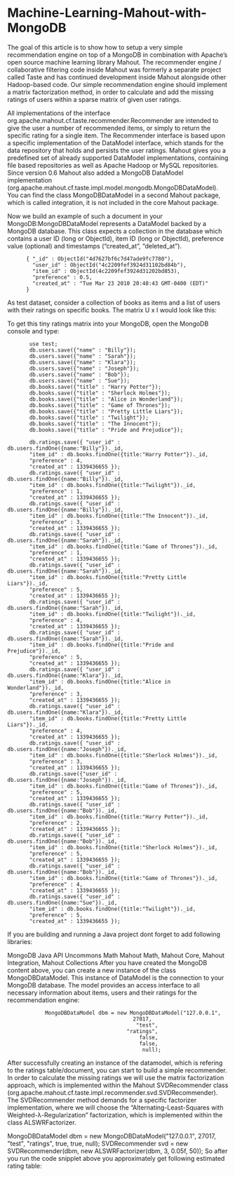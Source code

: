 Machine-Learning-Mahout-with-MongoDB
====================================
The goal of this article is to show how to setup a very simple recommendation engine on top of a MongoDB in combination with Apache’s open source machine learning library Mahout. The recommender engine / collaborative filtering code inside Mahout was formerly a separate project called Taste and has continued development inside Mahout alongside other Hadoop-based code. Our simple recommendation engine should implement a matrix factorization method, in order to calculate and add the missing ratings of users within a sparse matrix of given user ratings.



All implementations of the interface org.apache.mahout.cf.taste.recommender.Recommender are intended to give the user a number of recommended items, or simply to return the specific rating for a single item. The Recommender interface is based upon a specific implementation of the DataModel interface, which stands for the data repository that holds and persists the user ratings. Mahout gives you a predefined set of already supported DataModel implementations, containing file based repositories as well as Apache Hadoop or MySQL repositories. Since version 0.6 Mahout also added a MongoDB DataModel implementation (org.apache.mahout.cf.taste.impl.model.mongodb.MongoDBDataModel). You can find the class MongoDBDataModel in a second Mahout package, which is called integration, it is not included in the core Mahout package.

Now we build an example of such a document in your MongoDB:MongoDBDataModel represents a DataModel backed by a MongoDB database. This class expects a collection in the database which contains a user ID (long or ObjectId), item ID (long or ObjectId), preference value (optional) and timestamps (“created_at”, “deleted_at”).

          { "_id" : ObjectId("4d7627bf6c7d47ade9fc7780"),
            "user_id" : ObjectId("4c2209fef3924d31102bd84b"),
            "item_id" : ObjectId(4c2209fef3924d31202bd853),
            "preference" : 0.5,
            "created_at" : "Tue Mar 23 2010 20:48:43 GMT-0400 (EDT)"
          }
As test dataset, consider a collection of books as items and a list of users with their ratings on specific books. The matrix U x I would look like this:



To get this tiny ratings matrix into your MongoDB, open the MongoDB console and type:

           use test;
           db.users.save({"name" : "Billy"});
           db.users.save({"name" : "Sarah"});
           db.users.save({"name" : "Klara"});
           db.users.save({"name" : "Joseph"});
           db.users.save({"name" : "Bob"});
           db.users.save({"name" : "Sue"});
           db.books.save({"title" : "Harry Potter"});
           db.books.save({"title" : "Sherlock Holmes"});
           db.books.save({"title" : "Alice in Wonderland"});
           db.books.save({"title" : "Game of Thrones"});
           db.books.save({"title" : "Pretty Little Liars"});
           db.books.save({"title" : "Twilight"});
           db.books.save({"title" : "The Innocent"});
           db.books.save({"title" : "Pride and Prejudice"});
           
           db.ratings.save({ "user_id" : db.users.findOne({name:"Billy"})._id,
           "item_id" : db.books.findOne({title:"Harry Potter"})._id,
           "preference" : 4,
           "created_at" : 1339436655 });
           db.ratings.save({ "user_id" : db.users.findOne({name:"Billy"})._id,
           "item_id" : db.books.findOne({title:"Twilight"})._id,
           "preference" : 1,
           "created_at" : 1339436655 });
           db.ratings.save({ "user_id" : db.users.findOne({name:"Billy"})._id,
           "item_id" : db.books.findOne({title:"The Innocent"})._id,
           "preference" : 3,
           "created_at" : 1339436655 });
           db.ratings.save({ "user_id" : db.users.findOne({name:"Sarah"})._id,
           "item_id" : db.books.findOne({title:"Game of Thrones"})._id,
           "preference" : 1,
           "created_at" : 1339436655 });
           db.ratings.save({ "user_id" : db.users.findOne({name:"Sarah"})._id,
           "item_id" : db.books.findOne({title:"Pretty Little Liars"})._id,
           "preference" : 5,
           "created_at" : 1339436655 });
           db.ratings.save({ "user_id" : db.users.findOne({name:"Sarah"})._id,
           "item_id" : db.books.findOne({title:"Twilight"})._id,
           "preference" : 4,
           "created_at" : 1339436655 });
           db.ratings.save({ "user_id" : db.users.findOne({name:"Sarah"})._id,
           "item_id" : db.books.findOne({title:"Pride and Prejudice"})._id,
           "preference" : 5,
           "created_at" : 1339436655 });
           db.ratings.save({ "user_id" : db.users.findOne({name:"Klara"})._id,
           "item_id" : db.books.findOne({title:"Alice in Wonderland"})._id,
           "preference" : 3,
           "created_at" : 1339436655 });
           db.ratings.save({ "user_id" : db.users.findOne({name:"Klara"})._id,
           "item_id" : db.books.findOne({title:"Pretty Little Liars"})._id,
           "preference" : 4,
           "created_at" : 1339436655 });
           db.ratings.save({ "user_id" : db.users.findOne({name:"Joseph"})._id,
           "item_id" : db.books.findOne({title:"Sherlock Holmes"})._id,
           "preference" : 3,
           "created_at" : 1339436655 });
           db.ratings.save({"user_id" : db.users.findOne({name:"Joseph"})._id,
           "item_id" : db.books.findOne({title:"Game of Thrones"})._id,
           "preference" : 5,
           "created_at" : 1339436655 });
           db.ratings.save({ "user_id" : db.users.findOne({name:"Bob"})._id,
           "item_id" : db.books.findOne({title:"Harry Potter"})._id,
           "preference" : 2,
           "created_at" : 1339436655 });
           db.ratings.save({ "user_id" : db.users.findOne({name:"Bob"})._id,
           "item_id" : db.books.findOne({title:"Sherlock Holmes"})._id,
           "preference" : 5,
           "created_at" : 1339436655 });
           db.ratings.save({ "user_id" : db.users.findOne({name:"Bob"})._id,
           "item_id" : db.books.findOne({title:"Game of Thrones"})._id,
           "preference" : 4,
           "created_at" : 1339436655 });
           db.ratings.save({ "user_id" : db.users.findOne({name:"Sue"})._id,
           "item_id" : db.books.findOne({title:"Twilight"})._id,
           "preference" : 5,
           "created_at" : 1339436655 });
           
If you are building and running a Java project dont forget to add following libraries:

MongoDB Java API
Uncommons Math
Mahout Math, Mahout Core, Mahout Integration, Mahout Collections
After you have created the MongoDB content above, you can create a new instance of the class MongoDBDataModel. This instance of DataModel is the connection to your MongoDB database. The model provides an access interface to all necessary information about items, users and their ratings for the recommendation engine:



                MongoDBDataModel dbm = new MongoDBDataModel("127.0.0.1",
                                            27017,
                                             "test",
                                          "ratings",
                                              false,
                                              false,
                                               null);
After successfully creating an instance of the datamodel, which is refering to the ratings table/document, you can start to build a simple recommender. In order to calculate the missing ratings we will use the matrix factorization approach, which is implemented within the Mahout SVDRecommender class (org.apache.mahout.cf.taste.impl.recommender.svd.SVDRecommender). The SVDRecommender method demands for a specific factorizer implementation, where we will choose the “Alternating-Least-Squares with Weighted-λ-Regularization” factorization, which is implemented within the class ALSWRFactorizer.

MongoDBDataModel dbm = 
   new MongoDBDataModel("127.0.0.1", 27017, "test", "ratings", true, true, null);
SVDRecommender svd = 
   new SVDRecommender(dbm, new ALSWRFactorizer(dbm, 3, 0.05f, 50));
So after you run the code snipplet above you approximately get following estimated rating table:
